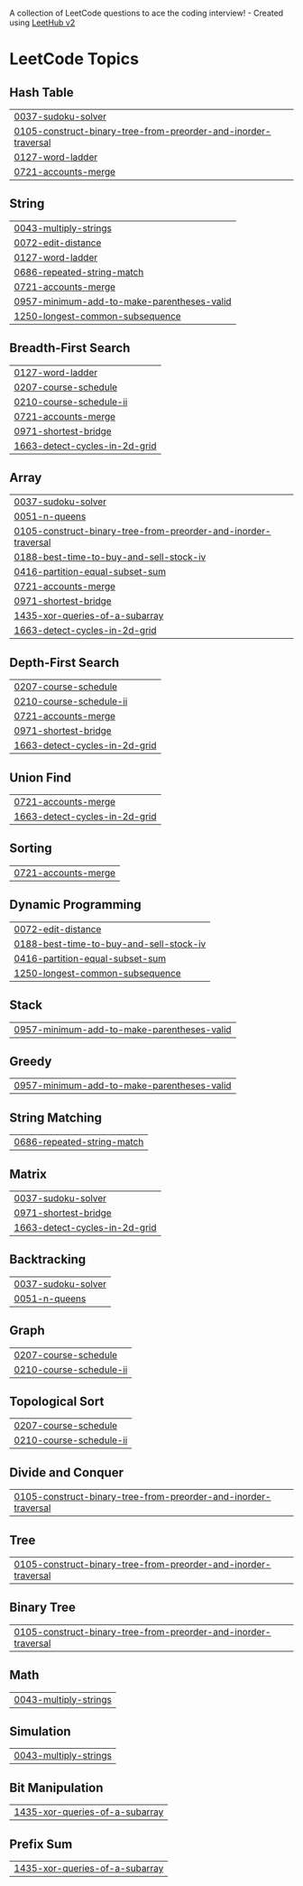 A collection of LeetCode questions to ace the coding interview! - Created using [LeetHub v2](https://github.com/arunbhardwaj/LeetHub-2.0)
<!---LeetCode Topics Start-->
# LeetCode Topics
## Hash Table
|  |
| ------- |
| [0037-sudoku-solver](https://github.com/Ritik639471/leetcode/tree/master/0037-sudoku-solver) |
| [0105-construct-binary-tree-from-preorder-and-inorder-traversal](https://github.com/Ritik639471/leetcode/tree/master/0105-construct-binary-tree-from-preorder-and-inorder-traversal) |
| [0127-word-ladder](https://github.com/Ritik639471/leetcode/tree/master/0127-word-ladder) |
| [0721-accounts-merge](https://github.com/Ritik639471/leetcode/tree/master/0721-accounts-merge) |
## String
|  |
| ------- |
| [0043-multiply-strings](https://github.com/Ritik639471/leetcode/tree/master/0043-multiply-strings) |
| [0072-edit-distance](https://github.com/Ritik639471/leetcode/tree/master/0072-edit-distance) |
| [0127-word-ladder](https://github.com/Ritik639471/leetcode/tree/master/0127-word-ladder) |
| [0686-repeated-string-match](https://github.com/Ritik639471/leetcode/tree/master/0686-repeated-string-match) |
| [0721-accounts-merge](https://github.com/Ritik639471/leetcode/tree/master/0721-accounts-merge) |
| [0957-minimum-add-to-make-parentheses-valid](https://github.com/Ritik639471/leetcode/tree/master/0957-minimum-add-to-make-parentheses-valid) |
| [1250-longest-common-subsequence](https://github.com/Ritik639471/leetcode/tree/master/1250-longest-common-subsequence) |
## Breadth-First Search
|  |
| ------- |
| [0127-word-ladder](https://github.com/Ritik639471/leetcode/tree/master/0127-word-ladder) |
| [0207-course-schedule](https://github.com/Ritik639471/leetcode/tree/master/0207-course-schedule) |
| [0210-course-schedule-ii](https://github.com/Ritik639471/leetcode/tree/master/0210-course-schedule-ii) |
| [0721-accounts-merge](https://github.com/Ritik639471/leetcode/tree/master/0721-accounts-merge) |
| [0971-shortest-bridge](https://github.com/Ritik639471/leetcode/tree/master/0971-shortest-bridge) |
| [1663-detect-cycles-in-2d-grid](https://github.com/Ritik639471/leetcode/tree/master/1663-detect-cycles-in-2d-grid) |
## Array
|  |
| ------- |
| [0037-sudoku-solver](https://github.com/Ritik639471/leetcode/tree/master/0037-sudoku-solver) |
| [0051-n-queens](https://github.com/Ritik639471/leetcode/tree/master/0051-n-queens) |
| [0105-construct-binary-tree-from-preorder-and-inorder-traversal](https://github.com/Ritik639471/leetcode/tree/master/0105-construct-binary-tree-from-preorder-and-inorder-traversal) |
| [0188-best-time-to-buy-and-sell-stock-iv](https://github.com/Ritik639471/leetcode/tree/master/0188-best-time-to-buy-and-sell-stock-iv) |
| [0416-partition-equal-subset-sum](https://github.com/Ritik639471/leetcode/tree/master/0416-partition-equal-subset-sum) |
| [0721-accounts-merge](https://github.com/Ritik639471/leetcode/tree/master/0721-accounts-merge) |
| [0971-shortest-bridge](https://github.com/Ritik639471/leetcode/tree/master/0971-shortest-bridge) |
| [1435-xor-queries-of-a-subarray](https://github.com/Ritik639471/leetcode/tree/master/1435-xor-queries-of-a-subarray) |
| [1663-detect-cycles-in-2d-grid](https://github.com/Ritik639471/leetcode/tree/master/1663-detect-cycles-in-2d-grid) |
## Depth-First Search
|  |
| ------- |
| [0207-course-schedule](https://github.com/Ritik639471/leetcode/tree/master/0207-course-schedule) |
| [0210-course-schedule-ii](https://github.com/Ritik639471/leetcode/tree/master/0210-course-schedule-ii) |
| [0721-accounts-merge](https://github.com/Ritik639471/leetcode/tree/master/0721-accounts-merge) |
| [0971-shortest-bridge](https://github.com/Ritik639471/leetcode/tree/master/0971-shortest-bridge) |
| [1663-detect-cycles-in-2d-grid](https://github.com/Ritik639471/leetcode/tree/master/1663-detect-cycles-in-2d-grid) |
## Union Find
|  |
| ------- |
| [0721-accounts-merge](https://github.com/Ritik639471/leetcode/tree/master/0721-accounts-merge) |
| [1663-detect-cycles-in-2d-grid](https://github.com/Ritik639471/leetcode/tree/master/1663-detect-cycles-in-2d-grid) |
## Sorting
|  |
| ------- |
| [0721-accounts-merge](https://github.com/Ritik639471/leetcode/tree/master/0721-accounts-merge) |
## Dynamic Programming
|  |
| ------- |
| [0072-edit-distance](https://github.com/Ritik639471/leetcode/tree/master/0072-edit-distance) |
| [0188-best-time-to-buy-and-sell-stock-iv](https://github.com/Ritik639471/leetcode/tree/master/0188-best-time-to-buy-and-sell-stock-iv) |
| [0416-partition-equal-subset-sum](https://github.com/Ritik639471/leetcode/tree/master/0416-partition-equal-subset-sum) |
| [1250-longest-common-subsequence](https://github.com/Ritik639471/leetcode/tree/master/1250-longest-common-subsequence) |
## Stack
|  |
| ------- |
| [0957-minimum-add-to-make-parentheses-valid](https://github.com/Ritik639471/leetcode/tree/master/0957-minimum-add-to-make-parentheses-valid) |
## Greedy
|  |
| ------- |
| [0957-minimum-add-to-make-parentheses-valid](https://github.com/Ritik639471/leetcode/tree/master/0957-minimum-add-to-make-parentheses-valid) |
## String Matching
|  |
| ------- |
| [0686-repeated-string-match](https://github.com/Ritik639471/leetcode/tree/master/0686-repeated-string-match) |
## Matrix
|  |
| ------- |
| [0037-sudoku-solver](https://github.com/Ritik639471/leetcode/tree/master/0037-sudoku-solver) |
| [0971-shortest-bridge](https://github.com/Ritik639471/leetcode/tree/master/0971-shortest-bridge) |
| [1663-detect-cycles-in-2d-grid](https://github.com/Ritik639471/leetcode/tree/master/1663-detect-cycles-in-2d-grid) |
## Backtracking
|  |
| ------- |
| [0037-sudoku-solver](https://github.com/Ritik639471/leetcode/tree/master/0037-sudoku-solver) |
| [0051-n-queens](https://github.com/Ritik639471/leetcode/tree/master/0051-n-queens) |
## Graph
|  |
| ------- |
| [0207-course-schedule](https://github.com/Ritik639471/leetcode/tree/master/0207-course-schedule) |
| [0210-course-schedule-ii](https://github.com/Ritik639471/leetcode/tree/master/0210-course-schedule-ii) |
## Topological Sort
|  |
| ------- |
| [0207-course-schedule](https://github.com/Ritik639471/leetcode/tree/master/0207-course-schedule) |
| [0210-course-schedule-ii](https://github.com/Ritik639471/leetcode/tree/master/0210-course-schedule-ii) |
## Divide and Conquer
|  |
| ------- |
| [0105-construct-binary-tree-from-preorder-and-inorder-traversal](https://github.com/Ritik639471/leetcode/tree/master/0105-construct-binary-tree-from-preorder-and-inorder-traversal) |
## Tree
|  |
| ------- |
| [0105-construct-binary-tree-from-preorder-and-inorder-traversal](https://github.com/Ritik639471/leetcode/tree/master/0105-construct-binary-tree-from-preorder-and-inorder-traversal) |
## Binary Tree
|  |
| ------- |
| [0105-construct-binary-tree-from-preorder-and-inorder-traversal](https://github.com/Ritik639471/leetcode/tree/master/0105-construct-binary-tree-from-preorder-and-inorder-traversal) |
## Math
|  |
| ------- |
| [0043-multiply-strings](https://github.com/Ritik639471/leetcode/tree/master/0043-multiply-strings) |
## Simulation
|  |
| ------- |
| [0043-multiply-strings](https://github.com/Ritik639471/leetcode/tree/master/0043-multiply-strings) |
## Bit Manipulation
|  |
| ------- |
| [1435-xor-queries-of-a-subarray](https://github.com/Ritik639471/leetcode/tree/master/1435-xor-queries-of-a-subarray) |
## Prefix Sum
|  |
| ------- |
| [1435-xor-queries-of-a-subarray](https://github.com/Ritik639471/leetcode/tree/master/1435-xor-queries-of-a-subarray) |
<!---LeetCode Topics End-->